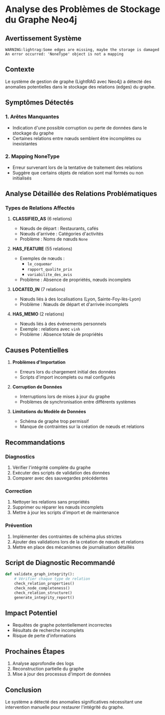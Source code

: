 # Analyse des Problèmes de Stockage du Graphe Neo4j

## Avertissement Système
```
WARNING:lightrag:Some edges are missing, maybe the storage is damaged
An error occurred: 'NoneType' object is not a mapping
```

## Contexte
Le système de gestion de graphe (LightRAG avec Neo4j) a détecté des anomalies potentielles dans le stockage des relations (edges) du graphe.

## Symptômes Détectés

### 1. Arêtes Manquantes
- Indication d'une possible corruption ou perte de données dans le stockage du graphe
- Certaines relations entre nœuds semblent être incomplètes ou inexistantes

### 2. Mapping NoneType
- Erreur survenant lors de la tentative de traitement des relations
- Suggère que certains objets de relation sont mal formés ou non initialisés

## Analyse Détaillée des Relations Problématiques

### Types de Relations Affectés
1. **CLASSIFIED_AS** (6 relations)
   - Nœuds de départ : Restaurants, cafés
   - Nœuds d'arrivée : Catégories d'activités
   - Problème : Noms de nœuds `None`

2. **HAS_FEATURE** (55 relations)
   - Exemples de nœuds : 
     - `le_coquemar`
     - `rapport_qualite_prix`
     - `variabilite_des_avis`
   - Problème : Absence de propriétés, nœuds incomplets

3. **LOCATED_IN** (7 relations)
   - Nœuds liés à des localisations (Lyon, Sainte-Foy-lès-Lyon)
   - Problème : Nœuds de départ et d'arrivée incomplets

4. **HAS_MEMO** (2 relations)
   - Nœuds liés à des événements personnels
   - Exemple : relations avec `vinh`
   - Problème : Absence totale de propriétés

## Causes Potentielles

1. **Problèmes d'Importation**
   - Erreurs lors du chargement initial des données
   - Scripts d'import incomplets ou mal configurés

2. **Corruption de Données**
   - Interruptions lors de mises à jour du graphe
   - Problèmes de synchronisation entre différents systèmes

3. **Limitations du Modèle de Données**
   - Schéma de graphe trop permissif
   - Manque de contraintes sur la création de nœuds et relations

## Recommandations

### Diagnostics
1. Vérifier l'intégrité complète du graphe
2. Exécuter des scripts de validation des données
3. Comparer avec des sauvegardes précédentes

### Correction
1. Nettoyer les relations sans propriétés
2. Supprimer ou réparer les nœuds incomplets
3. Mettre à jour les scripts d'import et de maintenance

### Prévention
1. Implémenter des contraintes de schéma plus strictes
2. Ajouter des validations lors de la création de nœuds et relations
3. Mettre en place des mécanismes de journalisation détaillés

## Script de Diagnostic Recommandé

```python
def validate_graph_integrity():
    # Vérifier chaque type de relation
    check_relation_properties()
    check_node_completeness()
    check_relation_structure()
    generate_integrity_report()
```

## Impact Potentiel
- Requêtes de graphe potentiellement incorrectes
- Résultats de recherche incomplets
- Risque de perte d'informations

## Prochaines Étapes
1. Analyse approfondie des logs
2. Reconstruction partielle du graphe
3. Mise à jour des processus d'import de données

## Conclusion
Le système a détecté des anomalies significatives nécessitant une intervention manuelle pour restaurer l'intégrité du graphe.
